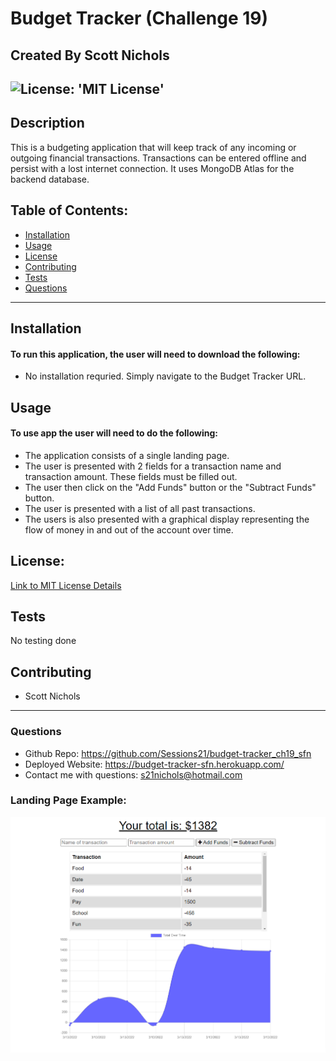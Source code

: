 # Budget Tracker (Challenge 19)

## Created By Scott Nichols

 ![License: 'MIT License'](https://img.shields.io/badge/License-MIT-blue)
 -------------------------------
## Description 
This is a budgeting application that will keep track of any incoming or outgoing financial transactions.  Transactions can be entered offline and persist with a lost internet connection.  It uses MongoDB Atlas for the backend database.

## Table of Contents:
  * [Installation](#installation)
  * [Usage](#usage)
  * [License](#license)
  * [Contributing](#contributing)
  * [Tests](#tests)
  * [Questions](#questions)
 --------------------------------- 
## Installation
#### To run this application, the user will need to download the following:
- No installation requried. Simply navigate to the Budget Tracker URL.

## Usage
 #### To use app the user will need to do the following:
  - The application consists of a single landing page.
  - The user is presented with 2 fields for a transaction name and transaction amount.  These fields must be filled out.
  - The user then click on the "Add Funds" button or the "Subtract Funds" button.
  - The user is presented with a list of all past transactions.
  - The users is also presented with a graphical display representing the flow of money in and out of the account over time. 

## License:
 [Link to MIT License Details](https://choosealicense.com/licenses/mit/)

## Tests
  No testing done

## Contributing
  * Scott Nichols

 ---------------------------------
### Questions
* Github Repo: https://github.com/Sessions21/budget-tracker_ch19_sfn
* Deployed Website: https://budget-tracker-sfn.herokuapp.com/
* Contact me with questions: s21nichols@hotmail.com

### Landing Page Example:
 
![User input fields, transaction summary, and graphical display](./public/icons/landing-page.png)
